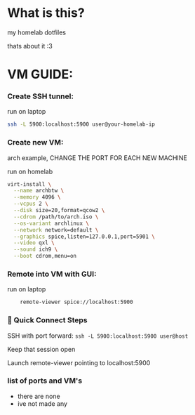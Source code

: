 # What is this?
my homelab dotfiles

thats about it :3

# VM GUIDE:

### Create SSH tunnel:
run on laptop
  ```sh
  ssh -L 5900:localhost:5900 user@your-homelab-ip
  ```
### Create new VM:
arch example, CHANGE THE PORT FOR EACH NEW MACHINE

run on homelab
```sh
virt-install \
  --name archbtw \
  --memory 4096 \
  --vcpus 2 \
  --disk size=20,format=qcow2 \
  --cdrom /path/to/arch.iso \
  --os-variant archlinux \
  --network network=default \
  --graphics spice,listen=127.0.0.1,port=5901 \
  --video qxl \
  --sound ich9 \
  --boot cdrom,menu=on
```
### Remote into VM with GUI:
run on laptop
```sh
    remote-viewer spice://localhost:5900
```
### 🔗 Quick Connect Steps
SSH with port forward: `ssh -L 5900:localhost:5900 user@host`

Keep that session open

Launch remote-viewer pointing to localhost:5900
### list of ports and VM's
- there are none
- ive not made any
